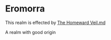 # Eromorra

This realm is effected by [The Homeward Veil.md](../Concepts/The%20Homeward%20Veil.md)

A realm with good origin
